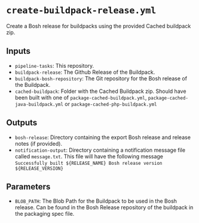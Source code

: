 # `create-buildpack-release.yml`

Create a Bosh release for buildpacks using the provided Cached buildpack zip.

## Inputs

* `pipeline-tasks`: This repository.
* `buildpack-release`: The Github Release of the Buildpack.
* `buildpack-bosh-repository`: The Git repository for the Bosh release of the Buildpack.
* `cached-buildpack`: Folder with the Cached Buildpack zip. Should have been built with one of `package-cached-buildpack.yml`, `package-cached-java-buildpack.yml` or `package-cached-php-buildpack.yml`

## Outputs

* `bosh-release`: Directory containing the export Bosh release and release notes (if provided).
* `notification-output`: Directory containing a notification message file called `message.txt`. This file will have the following message `Successfully built ${RELEASE_NAME} Bosh release version ${RELEASE_VERSION}`

## Parameters

* `BLOB_PATH`: The Blob Path for the Buildpack to be used in the Bosh release. Can be found in the Bosh Release repository of the buildpack in the packaging spec file.
